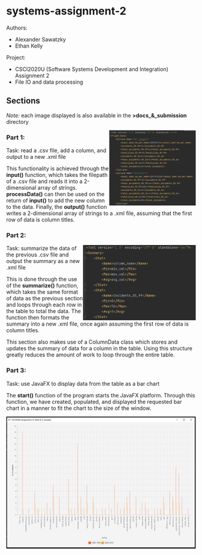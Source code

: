 # systems-assignment-2

Authors:
- Alexander Sawatzky
- Ethan Kelly

Project:
- CSCI2020U (Software Systems Development and Integration) Assignment 2
- File IO and data processing
  
## Sections

*Note:* each image displayed is also available in the **>docs_&\_submission** directory

<img align="right" src="https://github.com/1-e-x-x/systems-assignment-2/blob/main/docs_%26_submission/converted.PNG" height="200">

### Part 1:

Task: read a .csv file, add a column, and output to a new .xml file

This functionality is achieved through the **input()** function, which takes the filepath of a .csv file and reads it into a 2-dimensional array of strings.
**processData()** can then be used on the return of **input()** to add the new column to the data.
Finally, the **output()** function writes a 2-dimensional array of strings to a .xml file, assuming that the first row of data is column titles.

### Part 2:

<img align="right" src="https://github.com/1-e-x-x/systems-assignment-2/blob/main/docs_%26_submission/summary.PNG" height="200">

Task: summarize the data of the previous .csv file and output the summary as a new .xml file

This is done through the use of the **summarize()** function, which takes the same format of data as the previous section and loops through each row in the table to total the data. The function then formats the summary into a new .xml file, once again assuming the first row of data is column titles.

This section also makes use of a ColumnData class which stores and updates the summary of data for a column in the table. Using this structure greatly reduces the amount of work to loop through the entire table.

### Part 3:
Task: use JavaFX to display data from the table as a bar chart

The **start()** function of the program starts the JavaFX platform. Through this function, we have created, populated, and displayed the requested bar chart in a manner to fit the chart to the size of the window.

<img src="https://github.com/1-e-x-x/systems-assignment-2/blob/main/docs_%26_submission/window.PNG">
